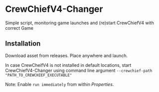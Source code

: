 # CrewChiefV4-Changer
Simple script, monitoring game launches and (re)start CrewChiefV4 with correct Game

## Installation
Download asset from releases. Place anywhere and launch.

In case CrewCheifV4 is not installed in default locations, start CrewChiefV4-Changer using command line
argument `--crewchief-path "PATH_TO_CREWCHIEF_EXECUTABLE"`

Note: Enable `run immediately` from within _Properties_.
